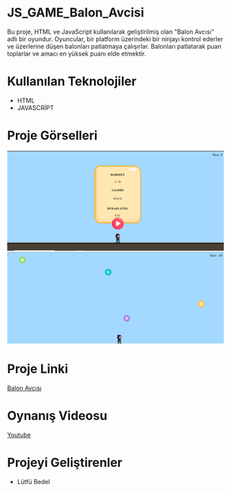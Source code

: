 # JS_GAME_Balon_Avcisi
 
Bu proje, HTML ve JavaScript kullanılarak geliştirilmiş olan "Balon Avcısı" adlı bir oyundur. Oyuncular, bir platform üzerindeki bir ninjayı kontrol ederler ve üzerlerine düşen balonları patlatmaya çalışırlar. Balonları patlatarak puan toplarlar ve amacı en yüksek puanı elde etmektir.

# Kullanılan Teknolojiler 
* HTML
* JAVASCRİPT
  
# Proje Görselleri
![Balon Avcısı](SS1.png)
![Balon Avcısı](SS2.png)

# Proje Linki
[Balon Avcısı](https://js-game-balon-avcisi.vercel.app)

# Oynanış Videosu
[Youtube](https://youtu.be/tr_OEJFBBxk)

# Projeyi Geliştirenler
- Lütfü Bedel




